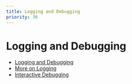 ```yaml
---
title: Logging and Debugging
priority: 36
---
```


# Logging and Debugging

- [Logging and Debugging](https://automatetheboringstuff.com/2e/chapter11/)
- [More on Logging](https://pymotw.com/3/logging/index.html)
- [Interactive Debugging](https://pymotw.com/3/pdb/index.html)
